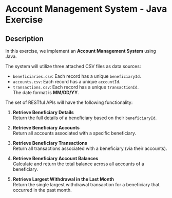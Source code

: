 # Account Management System - Java Exercise

## Description

In this exercise, we implement an **Account Management System** using Java. 

The system will utilize three attached CSV files as data sources:
- `beneficiaries.csv`: Each record has a unique `beneficiaryId`.
- `accounts.csv`: Each record has a unique `accountId`.
- `transactions.csv`: Each record has a unique `transactionId`.  
  The date format is **MM/DD/YY**.

The set of RESTful APIs will have the following functionality:

1. **Retrieve Beneficiary Details**  
   Return the full details of a beneficiary based on their `beneficiaryId`.

2. **Retrieve Beneficiary Accounts**  
   Return all accounts associated with a specific beneficiary.

3. **Retrieve Beneficiary Transactions**  
   Return all transactions associated with a beneficiary (via their accounts).

4. **Retrieve Beneficiary Account Balances**  
   Calculate and return the total balance across all accounts of a beneficiary.

5. **Retrieve Largest Withdrawal in the Last Month**  
   Return the single largest withdrawal transaction for a beneficiary that occurred in the past month.
